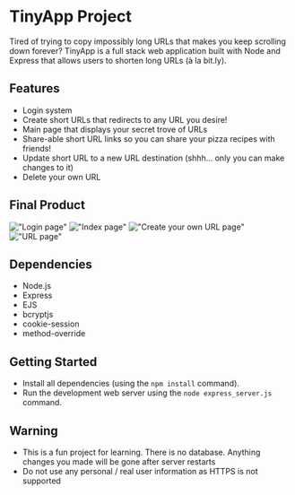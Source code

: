# TinyApp Project

Tired of trying to copy impossibly long URLs that makes you keep scrolling down forever? TinyApp is a full stack web application built with Node and Express that allows users to shorten long URLs (à la bit.ly).

## Features
* Login system
* Create short URLs that redirects to any URL you desire!
* Main page that displays your secret trove of URLs
* Share-able short URL links so you can share your pizza recipes with friends!
* Update short URL to a new URL destination (shhh... only you can make changes to it)
* Delete your own URL


## Final Product

!["Login page"](https://i.postimg.cc/LstS09SH/Screenshot-2023-04-20-at-1-35-29-PM.png)
!["Index page"](https://i.postimg.cc/RFvBkkCw/Screenshot-2023-04-20-at-1-36-57-PM.png)
!["Create your own URL page"](https://i.postimg.cc/85wSNZs9/Screenshot-2023-04-20-at-1-37-14-PM.png)
!["URL page"](https://i.postimg.cc/3NRHR2vR/Screenshot-2023-04-20-at-1-37-04-PM.png)

## Dependencies

- Node.js
- Express
- EJS
- bcryptjs
- cookie-session
- method-override

## Getting Started

- Install all dependencies (using the `npm install` command).
- Run the development web server using the `node express_server.js` command.

## Warning
- This is a fun project for learning. There is no database. Anything changes you made will be gone after server restarts
- Do not use any personal / real user information as HTTPS is not supported